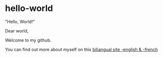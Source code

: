 # hello-world
"Hello, World!"

Dear world,

Welcome to my github.

You can find out more about myself on this [biliangual site -english & -french](https://charlebois.info)
